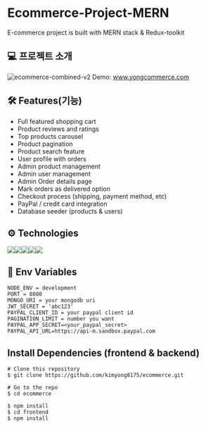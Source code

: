 # Ecommerce-Project-MERN
E-commerce project is built with MERN stack & Redux-toolkit

## 💻 프로젝트 소개
![ecommerce-combined-v2](https://github.com/kimyong8175/ecommerce/assets/98473560/96d990f6-b885-4534-baa3-b3c0417a4e1e)
Demo: <a href='https://www.yongcommerce.com/'>www.yongcommerce.com</a>

## 🛠 Features(기능)
* Full featured shopping cart
*  Product reviews and ratings
* Top products carousel  
* Product pagination  
* Product search feature  
* User profile with orders  
* Admin product management 
* Admin user management  
* Admin Order details page 
* Mark orders as delivered option 
* Checkout process (shipping, payment method, etc) 
* PayPal / credit card integration 
* Database seeder (products & users)

## ⚙️ Technologies
<img src="https://img.shields.io/badge/React-000000?style=for-the-badge&logo=React&logoColor=#61DAFB"/><img src="https://img.shields.io/badge/MongoDB-47A248?style=for-the-badge&logo=MongoDB&logoColor=white"/><img src="https://img.shields.io/badge/Express-000000?style=for-the-badge&logo=Express&logoColor=white"/><img src="https://img.shields.io/badge/Node.js-43853D?style=for-the-badge&logo=node.js&logoColor=white"><img src="https://img.shields.io/badge/Redux-593D88?style=for-the-badge&logo=redux&logoColor=white"> 


## 🔐 Env Variables
```
NODE_ENV = development
PORT = 8080
MONGO_URI = your mongodb uri
JWT_SECRET = 'abc123'
PAYPAL_CLIENT_ID = your paypal client id
PAGINATION_LIMIT = number you want
PAYPAL_APP_SECRET=<your_paypal_secret>
PAYPAL_API_URL=https://api-m.sandbox.paypal.com
```

## Install Dependencies (frontend & backend)
```
# Clone this repository
$ git clone https://github.com/kimyong8175/ecommerce.git

# Go to the repo
$ cd ecommerce

$ npm install
$ cd frontend
$ npm install
```
